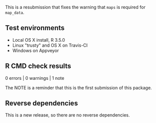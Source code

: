 This is a resubmission that fixes the warning that `maps` is required for `map_data`.

## Test environments

* Local OS X install, R 3.5.0
* Linux "trusty" and OS X on Travis-CI
* Windows on Appveyor

## R CMD check results

0 errors | 0 warnings | 1 note

The NOTE is a reminder that this is the first submission of this package.

## Reverse dependencies

This is a new release, so there are no reverse dependencies.
